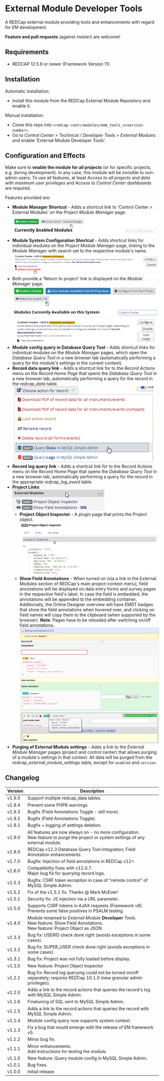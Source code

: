 # External Module Developer Tools

A REDCap external module providing tools and enhancements with regard for EM development.

**Feature and pull requests** (against _master_) are welcome!

## Requirements

- REDCAP 12.5.9 or newer (Framework Version 11).

## Installation

Automatic installation:

- Install this module from the REDCap External Module Repository and enable it.

Manual installation:

- Clone this repo into `<redcap-root>/modules/emm_tools_v<version-number>`.
- Go to _Control Center > Technical / Developer Tools > External Modules_ and enable 'External Module Developer Tools'.

## Configuration and Effects

Make sure to **enable the module for all projects** (or for specific projects, e.g. during development). In any case, this module will be invisible to non-admin users. To use all features, at least _Access to all projects and data with maximum user privileges_ and _Access to Control Center dashboards_ are required.

Features provided are:

- **Module Manager Shortcut** - Adds a shortcut link to 'Control Center > External Modules' on the _Project Module Manager_ page.
  ![Screensnip: Module Manager Shortcut](images/module_manager_shortcut.png)
- **Module System Configuration Shortcut** - Adds shortcut links for individual modules on the _Project Module Manager_ page, linking to the _Module Manager_ with search set to the respective module's name.
  ![Screensnip: Module System Configuration Shortcut](images/reveal_module_shortcut.png)
- Both provide a 'Return to project' link is displayed on the _Module Manager_ page.
  ![Screensnip: Return to Project Shortcut](images/return_to_project.png)
- **Module config query in Database Query Tool** - Adds shortcut links for individual modules on the _Module Manager_ pages, which open the _Database Query Tool_ in a new browser tab (automatically performing a query for the module's settings in the current context).
- **Record data query link** - Adds a shortcut link for to the _Record Actions_ menu on the _Record Home Page_ that opens the _Database Query Tool_ in a new browser tab, automatically performing a query for the record in the _redcap_data_ table.
  ![Screensnip: Record Action Menu](images/record-actions.png)
- **Record log query link** - Adds a shortcut link for to the _Record Actions_ menu on the _Record Home Page_ that opens the _Database Query Tool_ in a new browser tab, automatically performing a query for the record in the appropriate _redcap_log_event_ table.
- **Project Links**  
  ![Screensnip: Project-Context Menu Links](images/project-menu-links.png)
  - **Project Object Inspector** - A plugin page that prints the Project object.
  ![Screensnip: Project Object Inspector](images/project-object.png)
  - **Show Field Annotations** - When turned on (via a link in the External Modules section of REDCap's main project-context menu), field annotations will be displayed on data entry forms and survey pages in the respective field's label. In case the field is embedded, the annotations will be appended to the embedding container.  
  Additionally, the Online Designer overview will have EMDT badges that show the field annotations when hovered over, and clicking on field names will copy them to the clipboard (when supported by the browser). 
  **Note**: Pages have to be reloaded after switching on/off field annotations.
  ![Screensnip: Field Annotations, Data Entry Form](images/field-annotations.png)
  ![Screensnip: Field Annotations, Designer](images/designer-annotations.png)
- **Purging of External Module settings** - Adds a link to the _External Module Manager_ pages (project and control center) that allows purging of a module's settings in that context. All data will be purged from the _redcap_external_module_settings_ table, except for `enabled` and `version`.

## Changelog

Version | Description
------- | --------------------
v1.9.5  | Support multiple redcap_data tables.
v1.9.4  | Prevent some PHP8 warnings.
v1.9.3  | Bugfix (Field Annotations Toggle - still more).
v1.9.2  | Bugfix (Field Annotations Toggle).
v1.9.1  | Bugfix + logging of settings deletion.
v1.9.0  | All features are now always on - no more configuration.<br>New feature to purge the project or system settings of any external module.
v1.8.0  | REDCap v12.3 Database Query Tool integration; Field Annotation enhancements.
v1.7.0  | Bugfix: Injection of field annotations in REDCap v12+.
v1.6.0  | Compatibility fixes with v12.0.7.<br>Major bug fix for querying record logs.
v1.5.3  | Bugfix: CSRF token exception in case of "remote control" of MySQL Simple Admin.
v1.5.2  | Fix of the v1.5.1 fix. Thanks @ Mark McEver!
v1.5.1  | Security fix: JS injection via a URL parameter.
v1.5.0  | Supports CSRF tokens in AJAX requests (Framework v8).<br>Prevents some false positives in PSALM testing.
v1.4.0  | Module renamed to _External Module **Developer** Tools_.<br>New feature: Show Field Annotations.<br>New feature: Project Object as JSON.
v1.3.3  | Bug fix: USERID check done right (avoids exceptions in some cases).
v1.3.2  | Bug fix: SUPER_USER check done right (avoids exceptions in some cases).
v1.3.1  | Bug fix: Project was not fully loaded before display.
v1.3.0  | New feature: Project Object Inspector
v1.2.1  | Bug fix: Record log querying could not be turned on/off separately; requires REDCap 10.1.0 (new granular admin privileges).
v1.2.0  | Adds a link to the record actions that queries the record's log with MySQL Simple Admin.
v1.1.6  | Finetuning of SQL sent to MySQL Simple Admin.
v1.1.5  | Adds a link to the record actions that queries the record with MySQL Simple Admin.
v1.1.4  | Module config query now supports system context.
v1.1.3  | Fix a bug that would emerge with the release of EM framework v5.
v1.1.2  | Minor bug fix.
v1.1.1  | Minor enhancements.<br>Add instructions for testing the module.
v1.1.0  | New feature: Query module config in MySQL Simple Admin.
v1.0.1  | Bug fixes.
v1.0.0  | Initial release.
